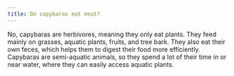 ```yaml
---
title: Do capybaras eat meat?
---
```


No, capybaras are herbivores, meaning they only eat plants. They feed mainly on grasses, aquatic plants, fruits, and tree bark. They also eat their own feces, which helps them to digest their food more efficiently. Capybaras are semi-aquatic animals, so they spend a lot of their time in or near water, where they can easily access aquatic plants.